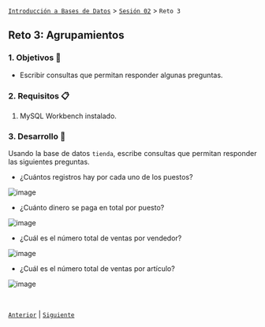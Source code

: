 [`Introducción a Bases de Datos`](../../README.md) > [`Sesión 02`](../Readme.md) > `Reto 3`
	
## Reto 3: Agrupamientos

<div style="text-align: justify;">

### 1. Objetivos :dart:

- Escribir consultas que permitan responder algunas preguntas.

### 2. Requisitos :clipboard:

1. MySQL Workbench instalado.

### 3. Desarrollo :rocket:

Usando la base de datos `tienda`, escribe consultas que permitan responder las siguientes preguntas.

	

- ¿Cuántos registros hay por cada uno de los puestos?

![image](https://user-images.githubusercontent.com/104279978/194198587-8d9787b6-7fb5-41dd-980f-c084c8fc5f93.png)


	
- ¿Cuánto dinero se paga en total por puesto?

![image](https://user-images.githubusercontent.com/104279978/194198662-4a3b5f76-43e9-4eb9-aad7-ebc6bb551580.png)


- ¿Cuál es el número total de ventas por vendedor?

	
![image](https://user-images.githubusercontent.com/104279978/194198775-e7c30e82-1dfc-428f-bce6-bca09ee537ab.png)


- ¿Cuál es el número total de ventas por artículo?
	
	
![image](https://user-images.githubusercontent.com/104279978/194198843-3a262f8f-99dc-4a1b-8bea-bf87308e8c29.png)


<br/>

[`Anterior`](../Ejemplo-03/Readme.md) | [`Siguiente`](../Readme.md)         

</div>
